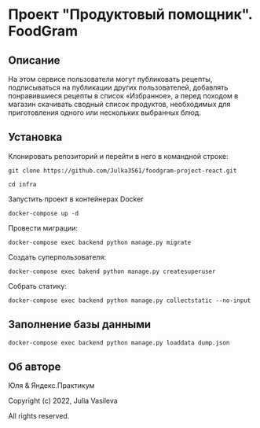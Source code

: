 # Проект "Продуктовый помощник". FoodGram


## Описание

На этом сервисе пользователи могут публиковать рецепты, подписываться на публикации других пользователей, добавлять понравившиеся рецепты в список «Избранное», а перед походом в магазин скачивать сводный список продуктов, необходимых для приготовления одного или нескольких выбранных блюд.

## Установка

Клонировать репозиторий и перейти в него в командной строке:
```
git clone https://github.com/Julka3561/foodgram-project-react.git
```

```
cd infra
```

Запустить проект в контейнерах Docker

```
docker-compose up -d
```
Провести миграции: 

```
docker-compose exec backend python manage.py migrate
```

Создать суперпользователя:

```
docker-compose exec bakend python manage.py createsuperuser
```
Собрать статику:

```
docker-compose exec backend python manage.py collectstatic --no-input
```

## Заполнение базы данными

```
docker-compose exec backend python manage.py loaddata dump.json 
```
## Об авторе
Юля & Яндекс.Практикум

Copyright (c) 2022, Julia Vasileva

All rights reserved.

